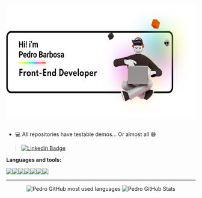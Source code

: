 <div align="center">
  <img height="300em" src="https://raw.githubusercontent.com/pedroab0/pedroab0/main/images/github-banner.png" alt="Hi i'm Pedro Barbosa, Front-End Developer" />
</div>

<br />

- 💻 All repositories have testable demos... Or almost all 😅
> <a href="https://www.linkedin.com/in/pedroab0/"><img alt="Linkedin Badge" src="https://img.shields.io/badge/-Pedro%20Barbosa-blue?style=for-the-badge&logo=Linkedin&logoColor=white&https://www.linkedin.com/in/pedroab0"></a> 

**Languages and tools:**

<img align="left" height="30" src="https://raw.githubusercontent.com/pedrobarbosa0/pedrobarbosa0/main/images/javascript.png">
<img align="left" height="30" src="https://raw.githubusercontent.com/pedrobarbosa0/pedrobarbosa0/main/images/typescript.svg">
<img align="left" height="30" src="https://raw.githubusercontent.com/pedrobarbosa0/pedrobarbosa0/main/images/nodejs.png">
<img align="left" height="30" src="https://raw.githubusercontent.com/pedrobarbosa0/pedrobarbosa0/main/images/react.png">
<img align="left" height="30" src="https://cdn.jsdelivr.net/gh/devicons/devicon/icons/nextjs/nextjs-original.svg">
<img align="left" height="30" src="https://sass-lang.com/assets/img/logos/logo-b6e1ef6e.svg">
<img align="left" height="30" src="https://styled-components.com/icon.png">

<br />

___


<div align="center">
  <img height="170em" src="https://github-readme-stats.vercel.app/api/top-langs/?username=pedroab0&layout=compact&theme=github_dark&hide=html,css&langs_count=9&hide_border=true" alt="Pedro GitHub most used languages" />
  <img height="170em" src="https://github-readme-stats.vercel.app/api?username=pedroab0&show_icons=true&hide_border=true&&count_private=true&include_all_commits=true&theme=github_dark&cache_seconds=24000" alt="Pedro GitHub Stats" />
</div>


<!---
pedrobarbosa0/pedrobarbosa0 is a ✨ special ✨ repository because its `README.md` (this file) appears on your GitHub profile.
You can click the Preview link to take a look at your changes.
--->
